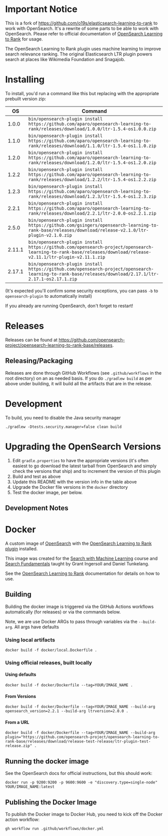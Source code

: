 # Important Notice

This is a fork of https://github.com/o19s/elasticsearch-learning-to-rank to work with OpenSearch. It's a rewrite of some parts to be able to work with OpenSearch. Please refer to official documentation of [OpenSearch Learning to Rank](https://opensearch.org/docs/latest/search-plugins/ltr/index/) for usage.

The OpenSearch Learning to Rank plugin uses machine learning to improve search relevance ranking. The original Elasticsearch LTR plugin powers search at places like Wikimedia Foundation and Snagajob.

# Installing

To install, you'd run a command like this but replacing with the appropriate prebuilt version zip:

| OS     | Command                                                                                                                                    |
|--------|--------------------------------------------------------------------------------------------------------------------------------------------|
| 1.0.0  | `bin/opensearch-plugin install https://github.com/aparo/opensearch-learning-to-rank/releases/download/1.0.0/ltr-1.5.4-os1.0.0.zip`         |
| 1.1.0  | `bin/opensearch-plugin install https://github.com/aparo/opensearch-learning-to-rank/releases/download/1.1.0/ltr-1.5.4-os1.1.0.zip`         |
| 1.2.0  | `bin/opensearch-plugin install https://github.com/aparo/opensearch-learning-to-rank/releases/download/1.2.0/ltr-1.5.4-os1.2.0.zip`         |
| 1.2.2  | `bin/opensearch-plugin install https://github.com/aparo/opensearch-learning-to-rank/releases/download/1.2.2/ltr-1.5.4-os1.2.2.zip`         |
| 1.2.3  | `bin/opensearch-plugin install https://github.com/aparo/opensearch-learning-to-rank/releases/download/1.2.3/ltr-1.5.4-os1.2.3.zip`         |
| 2.2.1  | `bin/opensearch-plugin install https://github.com/aparo/opensearch-learning-to-rank/releases/download/2.2.1/ltr-2.0.0-os2.2.1.zip`         |
| 2.5.0  | `bin/opensearch-plugin install https://github.com/gsingers/opensearch-learning-to-rank-base/releases/download/release-v2.1.0/ltr-plugin-v2.1.0.zip` |
| 2.11.1 | `bin/opensearch-plugin install https://github.com/opensearch-project/opensearch-learning-to-rank-base/releases/download/release-v2.11.1/ltr-plugin-v2.11.1.zip` |
| 2.17.1 | `bin/opensearch-plugin install https://github.com/opensearch-project/opensearch-learning-to-rank-base/releases/download/2.17.1/ltr-2.17.1-os2.17.1.zip` |

(It's expected you'll confirm some security exceptions, you can pass `-b` to `opensearch-plugin` to automatically install)

If you already are running OpenSearch, don't forget to restart!

# Releases

Releases can be found at https://github.com/opensearch-project/opensearch-learning-to-rank-base/releases.

## Releasing/Packaging

Releases are done through GitHub Workflows (see `.github/workflows` in the root directory) on an as needed basis.  If you do `./gradlew build` as per above under building,
it will build all the artifacts that are in the release.

# Development

To build, you need to disable the Java security manager

```
./gradlew -Dtests.security.manager=false clean build
```

# Upgrading the OpenSearch Versions

1. Edit `gradle.properties` to have the appropriate versions (it's often easiest to go download the latest tarball from OpenSearch and simply check the versions that ship) and to increment the version of this plugin
2. Build and test as above
3. Update this README with the version info in the table above
4. Upgrade the Docker file versions in the `docker` directory
5. Test the docker image, per below.

## Development Notes

# Docker

A custom image of [OpenSearch](https://hub.docker.com/r/opensearchproject/opensearch) with the [OpenSearch Learning to Rank plugin](https://github.com/opensearch-project/opensearch-learning-to-rank-base) installed.

This image was created for the [Search with Machine Learning](https://corise.com/course/search-with-machine-learning?utm_source=daniel) course and [Search Fundamentals](https://corise.com/course/search-fundamentals?utm_source=daniel) taught by Grant Ingersoll and Daniel Tunkelang.

See the [OpenSearch Learning to Rank](https://opensearch.org/docs/latest/search-plugins/ltr/index/) documentation for details on how to use.

## Building

Building the docker image is triggered via the GitHub Actions workflows automatically (for releases) or via the commands below.

Note, we are use Docker ARGs to pass through variables via the `--build-arg`.  All args have defaults

### Using local artifacts

```
docker build -f docker/local.Dockerfile .
```

### Using official releases, built locally

#### Using defaults

```
docker build -f docker/Dockerfile --tag=YOUR/IMAGE_NAME .
```

#### From Versions

```
docker build -f docker/Dockerfile --tag=YOUR/IMAGE_NAME --build-arg opensearch_version=2.2.1 --build-arg ltrversion=2.0.0 .
```

#### From a URL

```
docker build -f docker/Dockerfile --tag=YOUR/IMAGE_NAME --build-arg plugin="https://github.com/opensearch-project/opensearch-learning-to-rank-base/releases/download/release-test-release/ltr-plugin-test-release.zip" .
```

## Running the docker image

See the OpenSearch docs for official instructions, but this should work:

```
docker run -p 9200:9200 -p 9600:9600 -e "discovery.type=single-node" YOUR/IMAGE_NAME:latest
```

## Publishing the Docker Image
                                                
To publish the Docker image to Docker Hub, you need to kick off the Docker action workflow:

```
gh workflow run .github/workflows/docker.yml         
```
